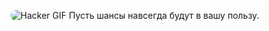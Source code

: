 <p align="left">
  <img src="https://i.giphy.com/media/v1.Y2lkPTc5MGI3NjExem4xeDJqNTZ5OXdhdGU4N21wNzE3aGh4dXVqa2xuMGdscWQyaXBoMyZlcD12MV9pbnRlcm5hbF9naWZfYnlfaWQmY3Q9Zw/lzxdS10O9zbXFh2sNi/giphy.gif" alt="Hacker GIF" style="border-radius:12px;">  Пусть шансы навсегда будут в вашу пользу. </p> 
